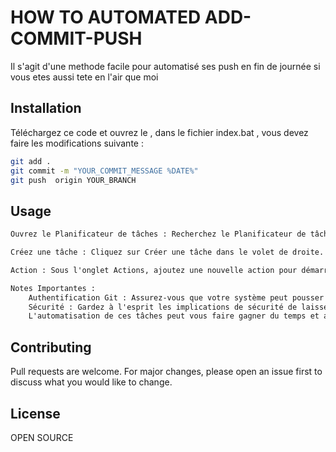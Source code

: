 # HOW TO AUTOMATED ADD-COMMIT-PUSH

Il s'agit d'une methode facile pour automatisé ses push en fin de journée si vous etes aussi tete en l'air que moi 

## Installation

Téléchargez ce code et ouvrez le , dans le fichier index.bat , vous devez faire les modifications suivante : 

```bash
git add .
git commit -m "YOUR_COMMIT_MESSAGE %DATE%"
git push  origin YOUR_BRANCH

```

## Usage

```txt
Ouvrez le Planificateur de tâches : Recherchez le Planificateur de tâches dans le menu Démarrer et ouvrez-le.

Créez une tâche : Cliquez sur Créer une tâche dans le volet de droite. Donnez un nom à votre tâche, choisissez Exécuter que l'utilisateur est connecté ou non, et configurez-le pour exécuter votre script batch. Sous l'onglet Déclencheurs, cliquez sur Nouveau et configurez-le pour qu'il se déclenche à l'heure souhaitée chaque jour.

Action : Sous l'onglet Actions, ajoutez une nouvelle action pour démarrer un programme, et sélectionnez votre script batch.
```

```txt
Notes Importantes :
    Authentification Git : Assurez-vous que votre système peut pousser vers votre dépôt sans intervention manuelle. Cela peut nécessiter la configuration de l'authentification par clé SSH ou l'utilisation d'un gestionnaire de credentials pour Git.
    Sécurité : Gardez à l'esprit les implications de sécurité de laisser un script avoir accès à vos dépôts Git.
    L'automatisation de ces tâches peut vous faire gagner du temps et assurer une certaine régularité dans vos engagements Git, mais utilisez-la judicieusement, surtout sur des projets partagés où des commits automatiques peuvent perturber le flux de travail de l'équipe.
```
## Contributing

Pull requests are welcome. For major changes, please open an issue first
to discuss what you would like to change.


## License
OPEN  SOURCE
